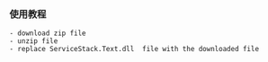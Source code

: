 ### 使用教程
```
- download zip file
- unzip file
- replace ServiceStack.Text.dll  file with the downloaded file
```
